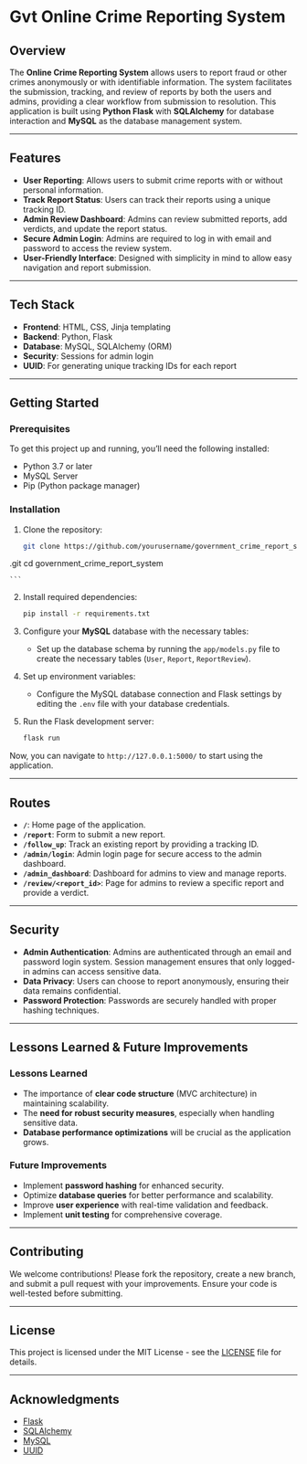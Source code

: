 # Gvt Online Crime Reporting System

## Overview

The **Online Crime Reporting System** allows users to report fraud or other crimes anonymously or with identifiable information. The system facilitates the submission, tracking, and review of reports by both the users and admins, providing a clear workflow from submission to resolution. This application is built using **Python Flask** with **SQLAlchemy** for database interaction and **MySQL** as the database management system.

---

## Features

- **User Reporting**: Allows users to submit crime reports with or without personal information.
- **Track Report Status**: Users can track their reports using a unique tracking ID.
- **Admin Review Dashboard**: Admins can review submitted reports, add verdicts, and update the report status.
- **Secure Admin Login**: Admins are required to log in with email and password to access the review system.
- **User-Friendly Interface**: Designed with simplicity in mind to allow easy navigation and report submission.

---

## Tech Stack

- **Frontend**: HTML, CSS, Jinja templating
- **Backend**: Python, Flask
- **Database**: MySQL, SQLAlchemy (ORM)
- **Security**: Sessions for admin login
- **UUID**: For generating unique tracking IDs for each report

---

## Getting Started

### Prerequisites

To get this project up and running, you’ll need the following installed:

- Python 3.7 or later
- MySQL Server
- Pip (Python package manager)

### Installation

1. Clone the repository:

    ```bash
    git clone https://github.com/yourusername/government_crime_report_system
.git
    cd government_crime_report_system

    ```

2. Install required dependencies:

    ```bash
    pip install -r requirements.txt
    ```

3. Configure your **MySQL** database with the necessary tables:

    - Set up the database schema by running the `app/models.py` file to create the necessary tables (`User`, `Report`, `ReportReview`).

4. Set up environment variables:

    - Configure the MySQL database connection and Flask settings by editing the `.env` file with your database credentials.

5. Run the Flask development server:

    ```bash
    flask run
    ```

Now, you can navigate to `http://127.0.0.1:5000/` to start using the application.

---

## Routes

- **`/`**: Home page of the application.
- **`/report`**: Form to submit a new report.
- **`/follow_up`**: Track an existing report by providing a tracking ID.
- **`/admin/login`**: Admin login page for secure access to the admin dashboard.
- **`/admin_dashboard`**: Dashboard for admins to view and manage reports.
- **`/review/<report_id>`**: Page for admins to review a specific report and provide a verdict.

---

## Security

- **Admin Authentication**: Admins are authenticated through an email and password login system. Session management ensures that only logged-in admins can access sensitive data.
- **Data Privacy**: Users can choose to report anonymously, ensuring their data remains confidential.
- **Password Protection**: Passwords are securely handled with proper hashing techniques.

---

## Lessons Learned & Future Improvements

### Lessons Learned

- The importance of **clear code structure** (MVC architecture) in maintaining scalability.
- The **need for robust security measures**, especially when handling sensitive data.
- **Database performance optimizations** will be crucial as the application grows.

### Future Improvements

- Implement **password hashing** for enhanced security.
- Optimize **database queries** for better performance and scalability.
- Improve **user experience** with real-time validation and feedback.
- Implement **unit testing** for comprehensive coverage.

---

## Contributing

We welcome contributions! Please fork the repository, create a new branch, and submit a pull request with your improvements. Ensure your code is well-tested before submitting.

---

## License

This project is licensed under the MIT License - see the [LICENSE](LICENSE) file for details.

---

## Acknowledgments

- [Flask](https://flask.palletsprojects.com/)
- [SQLAlchemy](https://www.sqlalchemy.org/)
- [MySQL](https://www.mysql.com/)
- [UUID](https://docs.python.org/3/library/uuid.html)
